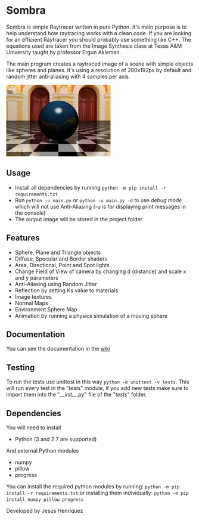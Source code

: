 # Sombra

Sombra is simple Raytracer written in pure Python. It's main purpose is to help
understand how raytracing works with a clean code. If you are looking for an
efficient Raytracer you should probably use something like C++. The equations
used are taken from the Image Synthesis class at Texas A&M University taught by
professor Ergun Akleman. 

The main program creates a raytraced image of a scene with simple objects like
spheres and planes. It's using a resolution of 280x192px by default and random
jitter anti-aliasing with 4 samples per axis.

![showcase image](showcase.jpg)

## Usage

- Install all dependencies by running `python -m pip install -r requirements.txt`
- Run `python -u main.py` or `python -u main.py -d` to use _debug mode_ which
will not use Anti-Aliasing (-u is for displaying print messages in the console)
- The output image will be stored in the project folder

## Features

- Sphere, Plane and Triangle objects
- Diffuse, Specular and Border shaders
- Area, Directional, Point and Spot lights
- Change Field of View of camera by changing d (distance) and scale x and y
parameters
- Anti-Aliasing using Random Jitter
- Reflection by setting Ks value to materials
- Image textures
- Normal Maps
- Environment Sphere Map
- Animation by running a physics simulation of a moving sphere

## Documentation

You can see the documentation in the [wiki](https://github.com/HenrYxZ/sombra/wiki/Documentation)

## Testing

To run the tests use unittest in this way `python -m unittest -v tests`.
This will run every test in the "_tests_" module, if you add new tests make sure to
import them into the "_\_\_init\_\_.py_" file of the "_tests_" folder.

## Dependencies

You will need to install
- Python (3 and 2.7 are supported)

And external Python modules
- numpy
- pillow
- progress

You can install the required python modules by running:
`python -m pip install -r requirements.txt`
or installing them individually:
`python -m pip install numpy pillow progress`

Developed by Jesús Henríquez
